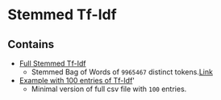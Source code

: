 # Stemmed Tf-Idf
## Contains

- [Full Stemmed Tf-Idf](https://drive.google.com/open?id=1--iVL_3UwFuwFb3QlQeGwru22GZzmZ29)
  - Stemmed Bag of Words of `9965467` distinct tokens.[Link](https://drive.google.com/open?id=1--iVL_3UwFuwFb3QlQeGwru22GZzmZ29)
- [Example with 100 entries of Tf-Idf](stemmed_tf_idf_example_csv.csv)'
  - Minimal version of full csv file with `100` entries.

